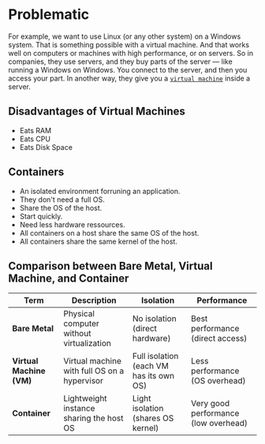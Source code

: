 # Problematic

For example, we want to use Linux (or any other system) on a Windows system. That is something possible with a virtual machine. And that works well on computers or machines with high performance, or on servers.
So in companies, they use servers, and they buy parts of the server — like running a Windows on Windows. You connect to the server, and then you access your part.
In another way, they give you a [`virtual machine`](./virtual-machine.md) inside a server.

## Disadvantages of Virtual Machines
- Eats RAM
- Eats CPU
- Eats Disk Space

## Containers

- An isolated environment forruning an application.
- They don't need a full OS.
- Share the OS of the host.
- Start quickly.
- Need less hardware ressources.
- All containers on a host share the same OS of the host.
- All containers share the same kernel of the host.



## Comparison between Bare Metal, Virtual Machine, and Container

| Term                     | Description                                  | Isolation                               | Performance                          | 
| ------------------------ | -------------------------------------------- | --------------------------------------- | ------------------------------------ | 
| **Bare Metal**           | Physical computer without virtualization     | No isolation (direct hardware)          | Best performance (direct access)     |
| **Virtual Machine (VM)** | Virtual machine with full OS on a hypervisor | Full isolation (each VM has its own OS) | Less performance (OS overhead)       | 
| **Container**            | Lightweight instance sharing the host OS     | Light isolation (shares OS kernel)      | Very good performance (low overhead) | 
